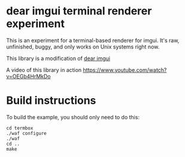 dear imgui terminal renderer experiment
=====

This is an experiment for a terminal-based renderer for imgui. It's raw, unfinished, buggy, and only works on Unix systems right now.

This library is a modification of [dear imgui](https://github.com/ocornut/imgui)

A video of this library in action
https://www.youtube.com/watch?v=OEGb4HrMkDo


Build instructions
===

To build the example, you should only need to do this:

```
cd termbox
./waf configure
./waf
cd ..
make
```


